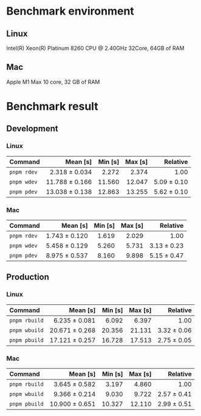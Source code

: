 
<!---benchStart-->
# Benchmark environment
## Linux
Intel(R) Xeon(R) Platinum 8260 CPU @ 2.40GHz 32Core, 64GB of RAM
## Mac
Apple M1 Max 10 core, 32 GB of RAM

# Benchmark result

## Development 

### Linux 
| Command | Mean [s] | Min [s] | Max [s] | Relative |
|:---|---:|---:|---:|---:|
| `pnpm rdev` | 2.318 ± 0.034 | 2.272 | 2.374 | 1.00 |
| `pnpm wdev` | 11.788 ± 0.166 | 11.560 | 12.047 | 5.09 ± 0.10 |
| `pnpm pdev` | 13.038 ± 0.138 | 12.863 | 13.255 | 5.62 ± 0.10 |


### Mac
| Command | Mean [s] | Min [s] | Max [s] | Relative |
|:---|---:|---:|---:|---:|
| `pnpm rdev` | 1.743 ± 0.120 | 1.619 | 2.029 | 1.00 |
| `pnpm wdev` | 5.458 ± 0.129 | 5.260 | 5.731 | 3.13 ± 0.23 |
| `pnpm pdev` | 8.975 ± 0.537 | 8.160 | 9.898 | 5.15 ± 0.47 |


## Production

### Linux 
| Command | Mean [s] | Min [s] | Max [s] | Relative |
|:---|---:|---:|---:|---:|
| `pnpm rbuild` | 6.235 ± 0.081 | 6.092 | 6.397 | 1.00 |
| `pnpm wbuild` | 20.671 ± 0.268 | 20.356 | 21.131 | 3.32 ± 0.06 |
| `pnpm pbuild` | 17.121 ± 0.257 | 16.728 | 17.513 | 2.75 ± 0.05 |


### Mac
| Command | Mean [s] | Min [s] | Max [s] | Relative |
|:---|---:|---:|---:|---:|
| `pnpm rbuild` | 3.645 ± 0.582 | 3.197 | 4.860 | 1.00 |
| `pnpm wbuild` | 9.366 ± 0.214 | 9.030 | 9.722 | 2.57 ± 0.41 |
| `pnpm pbuild` | 10.900 ± 0.651 | 10.327 | 12.110 | 2.99 ± 0.51 |

<!---benchEnd-->
	